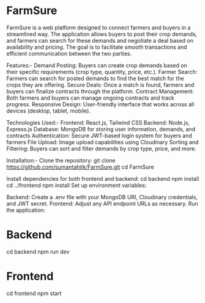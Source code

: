# FarmSure
FarmSure is a web platform designed to connect farmers and buyers in a streamlined way. The application allows buyers to post their crop demands, and farmers can search for these demands and negotiate a deal based on availability and pricing. The goal is to facilitate smooth transactions and efficient communication between the two parties.

Features:-
Demand Posting: Buyers can create crop demands based on their specific requirements (crop type, quantity, price, etc.).
Farmer Search: Farmers can search for posted demands to find the best match for the crops they are offering.
Secure Deals: Once a match is found, farmers and buyers can finalize contracts through the platform.
Contract Management: Both farmers and buyers can manage ongoing contracts and track progress.
Responsive Design: User-friendly interface that works across all devices (desktop, tablet, mobile).


Technologies Used:-
Frontend: React.js, Tailwind CSS
Backend: Node.js, Express.js
Database: MongoDB for storing user information, demands, and contracts
Authentication: Secure JWT-based login system for buyers and farmers
File Upload: Image upload capabilities using Cloudinary
Sorting and Filtering: Buyers can sort and filter demands by crop type, price, and more.

Installation:-
Clone the repository:
git clone https://github.com/sumantahitk/FarmSure.git
cd FarmSure

Install dependencies for both frontend and backend:
cd backend
npm install
cd ../frontend
npm install
Set up environment variables:

Backend: Create a .env file with your MongoDB URI, Cloudinary credentials, and JWT secret.
Frontend: Adjust any API endpoint URLs as necessary.
Run the application:


# Backend
cd backend
npm run dev

# Frontend
cd frontend
npm start